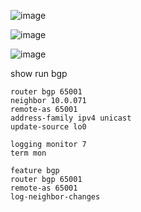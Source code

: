 
![image](https://user-images.githubusercontent.com/83261924/222783942-60837192-978a-4727-b9d1-afc3f7353253.png)

![image](https://user-images.githubusercontent.com/83261924/222784631-e9fed661-5ddf-40b2-8455-c4ff75608020.png)

![image](https://user-images.githubusercontent.com/83261924/222855093-565af349-cb5c-4c5b-9ebf-e58d39ba1647.png)


show run bgp 
```
router bgp 65001
neighbor 10.0.071
remote-as 65001
address-family ipv4 unicast
update-source lo0
```

```
logging monitor 7
term mon

feature bgp
router bgp 65001
remote-as 65001
log-neighbor-changes
```

